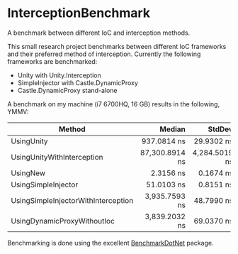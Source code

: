 # InterceptionBenchmark
A benchmark between different IoC and interception methods.

This small research project benchmarks between different IoC frameworks and their preferred method of interception. Currently the following frameworks are benchmarked:
* Unity with Unity.Interception
* SimpleInjector with Castle.DynamicProxy
* Castle.DynamicProxy stand-alone

A benchmark on my machine (i7 6700HQ, 16 GB) results in the following, YMMV:

|                              Method |         Median |        StdDev |    Scaled | Place |
|------------------------------------ |---------------: |--------------: |----------: |------: |
|                          UsingUnity |    937.0814 ns |    29.9302 ns |    404.69 |     3 |
|          UsingUnityWithInterception | 87,300.8914 ns | 4,284.5019 ns | 37,701.92 |     5 |
|                            UsingNew |      2.3156 ns |     0.1674 ns |      1.00 |     1 |
|                 UsingSimpleInjector |     51.0103 ns |     0.8151 ns |     22.03 |     2 |
| UsingSimpleInjectorWithInterception |  3,935.7593 ns |    48.7990 ns |  1,699.70 |     4 |
|         UsingDynamicProxyWithoutIoc |  3,839.2032 ns |    69.0370 ns |  1,658.01 |     4 |

Benchmarking is done using the excellent [BenchmarkDotNet](https://github.com/PerfDotNet/BenchmarkDotNet) package.
